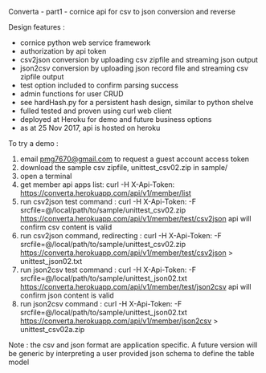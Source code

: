 Converta - part1 - cornice api for csv to json conversion and reverse

Design features :

- cornice python web service framework
- authorization by api token
- csv2json conversion by uploading csv zipfile and streaming json output
- json2csv conversion by uploading json record file and streaming csv zipfile output
- test option included to confirm parsing success
- admin functions for user CRUD
- see hardHash.py for a persistent hash design, similar to python shelve
- fulled tested and proven using curl web client
- deployed at Heroku for demo and future business options
- as at 25 Nov 2017, api is hosted on heroku

To try a demo :

1. email pmg7670@gmail.com to request a guest account access token
2. download the sample csv zipfile, unittest_csv02.zip in sample/
3. open a terminal
4. get member api apps list:
  curl -H X-Api-Token:<guest01-token> https://converta.herokuapp.com/api/v1/member/list
5. run csv2json test command : 
  curl -H X-Api-Token:<guest01-token> -F srcfile=@/local/path/to/sample/unittest_csv02.zip
	              https://converta.herokuapp.com/api/v1/member/test/csv2json
		api will confirm csv content is valid
6. run csv2json command, redirecting :
  curl -H X-Api-Token:<guest01-token> -F srcfile=@/local/path/to/sample/unittest_csv02.zip
    https://converta.herokuapp.com/api/v1/member/test/csv2json > unittest_json02.txt
7. run json2csv test command :
  curl -H X-Api-Token:<guest01-token> -F srcfile=@/local/path/to/sample/unittest_json02.txt
	              https://converta.herokuapp.com/api/v1/member/test/json2csv
		api will confirm json content is valid
8. run json2csv command :
  curl -H X-Api-Token:<guest01-token> -F srcfile=@/local/path/to/sample/unittest_json02.txt
	  https://converta.herokuapp.com/api/v1/member/json2csv > unittest_csv02a.zip

Note : the csv and json format are application specific. A future version will
  be generic by interpreting a user provided json schema to define the table model
